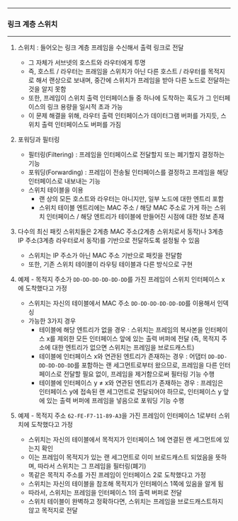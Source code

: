 -----
### 링크 계층 스위치
-----
1. 스위치 : 들어오는 링크 계층 프레임을 수신해서 출력 링크로 전달
   - 그 자체가 서브넷의 호스트와 라우터에게 투명
   - 즉, 호스트 / 라우터는 프래임을 스위치가 아닌 다른 호스트 / 라우터를 목적지로 해서 랜상으로 보내며, 중간에 스위치가 프레임을 받아 다른 노드로 전달하는 것을 알지 못함
   - 또한, 프레임이 스위치 출력 인터페이스들 중 하나에 도착하는 혹도가 그 인터페이스의 링크 용량을 일시적 초과 가능
   - 이 문제 해결을 위해, 라우터 출력 인터페이스가 데이터그램 버퍼를 가지듯, 스위치 출력 인터페이스도 버퍼를 가짐

2. 포워딩과 필터링
   - 필터링(Filtering) : 프레임을 인터페이스로 전달할지 또는 폐기할지 결정하는 기능
   - 포워딩(Forwarding) : 프레임이 전송될 인터페이스를 결정하고 프레임을 해당 인터페이스로 내보내는 기능
   - 스위치 테이블을 이용
     + 랜 상의 모든 호스트와 라우터는 아니지만, 일부 노드에 대한 엔트리 포함
     + 스위치 테이블 엔트리에는 MAC 주소 / 해당 MAC 주소로 가게 하는 스위치 인터페이스 / 해당 엔트리가 테이블에 만들어진 시점에 대한 정보 존재

3. 다수의 최신 패킷 스위치들은 2계층 MAC 주소(2계층 스위치로서 동작)나 3계층 IP 주소(3계층 라우터로서 동작)를 기반으로 전달하도록 설정될 수 있음
   - 스위치는 IP 주소가 아닌 MAC 주소 기반으로 패킷을 전달함
   - 또한, 기존 스위치 테이블이 라우팅 테이블과 다른 방식으로 구현

4. 예제 - 목적지 주소가 ```DD-DD-DD-DD-DD-DD```를 가진 프레임이 스위치 인터페이스 x에 도착했다고 가정
   - 스위치는 자신의 테이블에서 MAC 주소 ```DD-DD-DD-DD-DD-DD```를 이용해서 인덱싱
   - 가능한 3가지 경우
     + 테이블에 해당 엔트리가 없을 경우 : 스위치는 프레임의 복사본을 인터페이스 x를 제외한 모든 인터페이스 앞에 있는 출력 버퍼에 전달 (즉, 목적지 주소에 대한 엔트리가 없으면 스위치는 프레임을 브로드캐스트)
     + 테이블에 인터페이스 x와 연관된 엔트리가 존재하는 경우 : 어댑터 ```DD-DD-DD-DD-DD-DD```를 포함하는 랜 세그먼트로부터 왔으므로, 프레임을 다른 인터페이스로 전달할 필요 없이, 프레임을 제거함으로써 필터링 기능 수행
     + 테이블에 인터페이스 y ≠ x와 연관된 엔트리가 존재하는 경우 : 프레임은 인터페이스 y에 접속된 랜 세그먼트로 전달되어야 하므로, 인터페이스 y 앞에 있는 출력 버퍼에 프레임을 넣음으로 포워딩 기능 수행

5. 예제 - 목적지 주소 ```62-FE-F7-11-89-A3```을 가진 프레임이 인터페이스 1로부터 스위치에 도착했다고 가정
   - 스위치는 자신의 테이블에서 목적지가 인터페이스 1에 연결된 랜 세그먼트에 있는지 확인
   - 이는 프레임이 목적지가 있는 랜 세그먼트로 이미 브로드캐스트 되었음을 뜻하며, 따라서 스위치는 그 프레임을 필터링(폐기)
   - 똑같은 목적지 주소를 가진 프레임이 인터페이스 2로 도착했다고 가정
   - 스위치는 자신의 테이블을 참조해 목적지가 인터페이스 1쪽에 있음을 알게 됨
   - 따라서, 스위치는 프레임을 인터페이스 1의 출력 버퍼로 전달
   - 스위치 테이블이 완벽하고 정확하다면, 스위치는 프레임을 브로드캐스트하지 않고 목적지로 전달
